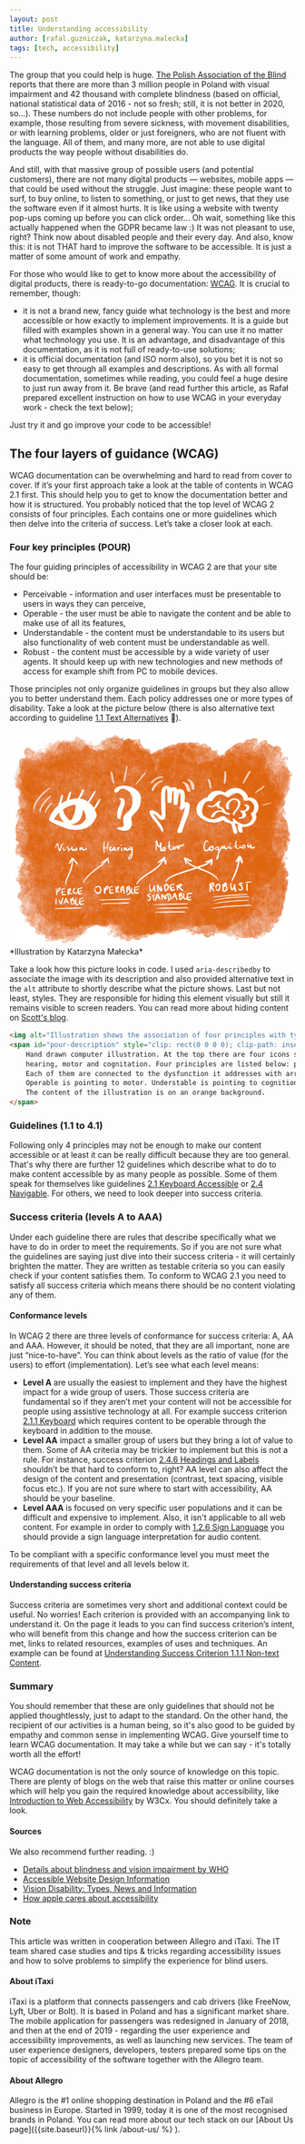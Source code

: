 ```yaml
---
layout: post
title: Understanding accessibility
author: [rafal.guzniczak, katarzyna.malecka]
tags: [tech, accessibility]
---
```


The group that you could help is huge. [The Polish Association of the Blind](https://pzn.org.pl/) reports that there are more
than 3 million people in Poland with visual impairment and 42 thousand with complete blindness (based on official, national
statistical data of 2016 - not so fresh; still, it is not better in 2020, so...). These numbers do not include people with other problems,
for example, those resulting from severe sickness, with movement disabilities, or with learning problems, older or just foreigners,
who are not fluent with the language. All of them, and many more, are not able to use digital products the way people without disabilities do.

And still, with that massive group of possible users (and potential customers), there are not many digital products — websites,
mobile apps — that could be used without the struggle. Just imagine: these people want to surf, to buy online, to listen to something,
or just to get news, that they use the software even if it almost hurts. It is like using a website
with twenty pop-ups coming up before you can click order... Oh wait, something like this actually happened when the GDPR became law :)
It was not pleasant to use, right? Think now about disabled people and their every day. And also, know this: it is not THAT hard
to improve the software to be accessible. It is just a matter of some amount of work and empathy.

For those who would like to get to know more about the accessibility of digital products, there is ready-to-go documentation: [WCAG](https://www.w3.org/TR/WCAG21/).
It is crucial to remember, though:
- it is not a brand new, fancy guide what technology is the best and more accessible or how exactly to implement improvements.
It is a guide but filled with examples shown in a general way. You can use it no matter what technology you use.
It is an advantage, and disadvantage of this documentation, as it is not full of ready-to-use solutions;
- it is official documentation (and ISO norm also), so you bet it is not so easy to get through all examples and descriptions.
As with all formal documentation, sometimes while reading, you could feel a huge desire to just run away from it.
Be brave (and read further this article, as Rafał prepared excellent instruction on how to use WCAG in your everyday work - check the text below);

Just try it and go improve your code to be accessible!

## The four layers of guidance (WCAG)

WCAG documentation can be overwhelming and hard to read from cover to cover. If it’s your first approach take a look at the table of contents in WCAG 2.1 first.
This should help you to get to know the documentation better and how it is structured. You probably noticed that the top level of WCAG 2
consists of four principles. Each contains one or more guidelines which then delve into the criteria of success. Let’s take a closer look at each.

### Four key principles (POUR)

The four guiding principles of accessibility in WCAG 2 are that your site should be:
- Perceivable - information and user interfaces must be presentable to users in ways they can perceive,
- Operable - the user must be able to navigate the content and be able to make use of all its features,
- Understandable - the content must be understandable to its users but also functionality of web content must be understandable as well.
- Robust - the content must be accessible by a wide variety of user agents. It should keep up with new technologies and new methods
of access for example shift from PC to mobile devices.

Those principles not only organize guidelines in groups but they also allow you to better understand them.
Each policy addresses one or more types of disability. Take a look at the picture below (there is also
alternative text according to guideline [1.1 Text Alternatives](https://www.w3.org/TR/WCAG21/#text-alternatives) 🙂).

<img alt="Illustration shows the association of four principles with types of disabilities" aria-describedby="pour-description" src="/img/articles/2020-03-30-understanding-accessibility/pour.png">
<span id="pour-description" style="clip: rect(0 0 0 0); clip-path: inset(50%); height: 1px; overflow: hidden; position: absolute; white-space: nowrap; width: 1px;">
    Hand drawn computer illustration. At the top there are four icons symbolizing dysfunctions with captions: vision,
    hearing, motor and cognitation. Four principles are listed below: perceivable, operable, understable and robust.
    Each of them are connected to the dysfunction it addresses with arrows. Perceivable is pointing to vision and hearing.
    Operable is pointing to motor. Understable is pointing to cognition and robust principle is pointing to motor and cognition disfunction.
    The content of the illustration is on an orange background.
</span>
*Illustration by Katarzyna Małecka*

Take a look how this picture looks in code. I used `aria-describedby` to associate the image with its description and also provided alternative text in the `alt` attribute to shortly describe what the picture shows. Last but not least, styles. They are responsible for hiding this element visually but still it remains visible to screen readers.
You can read more about hiding content on [Scott's blog](https://www.scottohara.me/blog/2017/04/14/inclusively-hidden.html).

```html
<img alt="Illustration shows the association of four principles with types of disabilities" aria-describedby="pour-description" src="pour.png">
<span id="pour-description" style="clip: rect(0 0 0 0); clip-path: inset(50%); height: 1px; overflow: hidden; position: absolute; white-space: nowrap; width: 1px;">
    Hand drawn computer illustration. At the top there are four icons symbolizing dysfunctions with captions: vision,
    hearing, motor and cognitation. Four principles are listed below: perceivable, operable, understable and robust.
    Each of them are connected to the dysfunction it addresses with arrows. Perceivable is pointing to vision and hearing.
    Operable is pointing to motor. Understable is pointing to cognition and robust principle is pointing to motor and cognition disfunction.
    The content of the illustration is on an orange background.
</span>
```

### Guidelines (1.1 to 4.1)

Following only 4 principles may not be enough to make our content accessible or at least it can be really difficult because they are too general.
That's why there are further 12 guidelines which describe what to do to make content accessible by as many people as possible.
Some of them speak for themselves like guidelines [2.1 Keyboard Accessible](https://www.w3.org/TR/WCAG21/#keyboard-accessible) or [2.4 Navigable](https://www.w3.org/TR/WCAG21/#navigable).
For others, we need to look deeper into success criteria.

### Success criteria (levels A to AAA)

Under each guideline there are rules that describe specifically what we have to do in order to meet the requirements.
So if you are not sure what the guidelines are saying just dive into their success criteria - it will certainly brighten the matter.
They are written as testable criteria so you can easily check if your content satisfies them.
To conform to WCAG 2.1 you need to satisfy all success criteria which means there should be no content violating any of them.

#### Conformance levels

In WCAG 2 there are three levels of conformance for success criteria: A, AA and AAA. However, it should be noted,
that they are all important, none are just “nice-to-have”. You can think about levels as the ratio of value
(for the users) to effort (implementation).
Let’s see what each level means:
- **Level A** are usually the easiest to implement and they have the highest impact for a wide group of users.
Those success criteria are fundamental so if they aren’t met your content will not be accessible for people using assistive technology at all.
For example success criterion [2.1.1 Keyboard](https://www.w3.org/TR/WCAG21/#keyboard) which requires content to be operable through the keyboard in addition to the mouse.
- **Level AA** impact a smaller group of users but they bring a lot of value to them. Some of AA criteria may be trickier to implement but this is not a rule.
For instance, success criterion [2.4.6 Headings and Labels](https://www.w3.org/TR/WCAG21/#headings-and-labels) shouldn’t be that hard to conform to, right?
AA level can also affect the design of the content and presentation (contrast, text spacing, visible focus etc.). If you are not sure where to start with accessibility, AA should be your baseline.
- **Level AAA** is focused on very specific user populations and it can be difficult and expensive to implement.
Also, it isn't applicable to all web content. For example in order to comply with [1.2.6 Sign Language](https://www.w3.org/TR/WCAG21/#sign-language-prerecorded) you should provide a sign language interpretation for audio content.

To be compliant with a specific conformance level you must meet the requirements of that level and all levels below it.

#### Understanding success criteria

Success criteria are sometimes very short and additional context could be useful. No worries!
Each criterion is provided with an accompanying link to understand it. On the page it leads to you can find success criterion’s intent,
who will benefit from this change and how the success criterion can be met, links to related resources, examples of uses and techniques.
An example can be found at [Understanding Success Criterion 1.1.1 Non-text Content](https://www.w3.org/WAI/WCAG21/Understanding/non-text-content.html).

### Summary

You should remember that these are only guidelines that should not be applied thoughtlessly, just to adapt to the standard.
On the other hand, the recipient of our activities is a human being, so it's also good to be guided by empathy and common sense in implementing WCAG.
Give yourself time to learn WCAG documentation. It may take a while but we can say - it's totally worth all the effort!

WCAG documentation is not the only source of knowledge on this topic.
There are plenty of blogs on the web that raise this matter or online courses which will help you gain the required knowledge
about accessibility, like [Introduction to Web Accessibility](https://www.edx.org/course/web-accessibility-introduction) by W3Cx. You should definitely take a look.

#### Sources
We also recommend further reading. :)
- [Details about blindness and vision impairment by WHO](https://www.who.int/news-room/fact-sheets/detail/blindness-and-visual-impairment)
- [Accessible Website Design Information](https://www.disabled-world.com/disability/accessibility/websitedesign/)
- [Vision Disability: Types, News and Information](https://www.disabled-world.com/disability/types/vision/)
- [How apple cares about accessibility](https://www.apple.com/lae/accessibility/)

### Note
This article was written in cooperation between Allegro and iTaxi. The IT team shared case studies and tips & tricks regarding
accessibility issues and how to solve problems to simplify the experience for blind users.

#### About iTaxi
iTaxi is a platform that connects passengers and cab drivers (like FreeNow, Lyft, Uber or Bolt).
It is based in Poland and has a significant market share. The mobile application for passengers was
redesigned in January of 2018, and then at the end of 2019 - regarding the user experience and accessibility improvements,
as well as launching new services. The team of user experience designers, developers, testers prepared some tips
on the topic of accessibility of the software together with the Allegro team.

#### About Allegro
Allegro is the #1 online shopping destination in Poland and the #6 eTail business in Europe. Started in 1999, today it is one of the most recognised brands in Poland.
You can read more about our tech stack on our [About Us page]({{site.baseurl}}{% link /about-us/ %} ).
